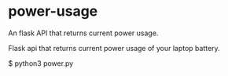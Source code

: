 # power-usage
An flask API that returns current power usage.

Flask api that returns current power usage of your laptop battery.


$ python3 power.py 

